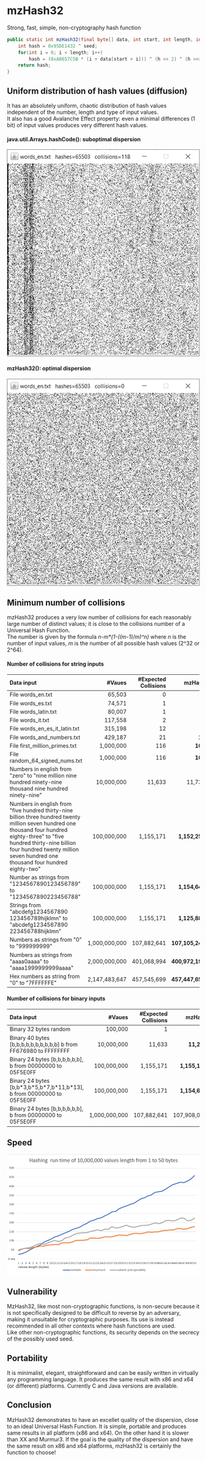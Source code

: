 # mzHash32
Strong, fast, simple, non-cryptography hash function

```java
public static int mzHash32(final byte[] data, int start, int length, int seed) {
	int hash = 0x95DE1432 ^ seed;
	for(int i = 0; i < length; i++)
		hash = (0xA8657C5B * (i + data[start + i])) ^ (h << 2) ^ (h >>> 2);
	return hash;
}
```
## Uniform distribution of hash values (diffusion)
It has an absolutely uniform, chaotic distribution of hash values independent of the number, length and type of input values.  
It also has a good Avalanche Effect property: even a minimal differences (1 bit) of input values produces very different hash values.  

#### java.util.Arrays.hashCode(): suboptimal dispersion 
![Alt Text](https://raw.githubusercontent.com/matteo65/mzHash32/main/Resource/java_hash.png)
  
#### mzHash32(): optimal dispersion
![Alt Text](https://raw.githubusercontent.com/matteo65/mzHash32/main/Resource/mzh32_distributions.png)

## Minimum number of collisions
mzHash32 produces a very low number of collisions for each reasonably large number of distinct values; it is close to the collisions number of a Universal Hash Function.  
The number is given by the formula _n-m*(1-((m-1)/m)^n)_ where _n_ is the number of input values, _m_ is the number of all possible hash values (2^32 or 2^64).  

#### Number of collisions for string inputs

Data input                                         |   #Vaues    |#Expected Collisions|    mzHash     |   Murmur3     |     XX
:---                                               |         ---:|                ---:|           ---:|           ---:|    ---:
File words_en.txt                                  |      65,503 |         0          |          **0**|          **0**|      **0**
File words_es.txt                                  |      74,571 |         1          |          **0**|              2|      **0**
File words_latin.txt                               |      80,007 |         1          |          **1**|          **1**|      **1**
File words_it.txt                                  |     117,558 |         2          |          **0**|          **0**|      **2**
File words_en_es_it_latin.txt                      |     315,198 |        12          |          **9**|          **9**|      **9**
File words_and_numbers.txt                         |     429,187 |        21          |         **17**|         **20**|     **19**
File first_million_primes.txt                      |   1,000,000 |       116          |        **109**|            118|     **85**
File random_64_signed_nums.txt                     |   1,000,000 |       116          |        **105**|        **110**|      143
Numbers in english from "zero" to "nine million nine hundred ninety-nine thousand nine hundred ninety-nine"|10,000,000| 11,633 | 11,735 | 11,672 | **11,474**
Numbers in english from "five hundred thirty-nine billion three hundred twenty million seven hundred one thousand four hundred eighty-three" to "five hundred thirty-nine billion four hundred twenty million seven hundred one thousand four hundred eighty-two" | 100,000,000 | 1,155,171 | **1,152,258** | **1,155,029** | **1,154,135**
Number as strings from<br>"1234567890123456789" to "1234567890223456788" | 100,000,000 | 1,155,171 | **1,154,640** | 1,155,789|   **808,693**
Strings from<br>"abcdefg1234567890<br>123456789hijklmn" to "abcdefg1234567890<br>223456788hijklmn" | 100,000,000 | 1,155,171| **1,125,889** | **1,152,600**| **1,037,151** 
Numbers as strings from "0" to "999999999"         |1,000,000,000| 107,882,641        |**107,105,249**|**107,822,463**|110,287,893
Numbers as strings from "aaaa0aaaa" to "aaaa1999999999aaaa"|2,000,000,000| 401,068,994 |**400,972,197**|**401,043,716**|**391,119,332**
Hex numbers as string from "0" to "7FFFFFFE"| 2,147,483,647| 457,545,699| **457,447,653**|**457,465,265**|460,825,702

#### Number of collisions for binary inputs
Data input                                         |   #Vaues    |#Expected Collisions|    mzHash     |   Murmur3     |     XX
:---                                               |         ---:|                ---:|           ---:|           ---:|    ---:
Binary 32 bytes random                             |    100,000  |                 1  |     **1**     |   **0**       |    2 
Binary 40 bytes [b,b,b,b,b,b,b,b,b,b] b from FF676980 to FFFFFFFF| 10,000,000|11,633|**11,295**| 11,695| 11,846
Binary 24 bytes [b,b,b,b,b,b], b from 00000000 to 05F5E0FF|100,000,000| 1,155,171| **1,155,140** | **1,154,653**| 1,411,483
Binary 24 bytes [b,b\*3,b\*5,b\*7,b\*11,b\*13], b from 00000000 to 05F5E0FF|100,000,000| 1,155,171| **1,154,633** | **1,154,542**| 1,160,003
Binary 24 bytes [b,b,b,b,b,b], b from 00000000 to 05F5E0FF|1,000,000,000| 107,882,641| 107,908,082 | **107,880,319**| 113,834,210

## Speed
![Alt Text](https://raw.githubusercontent.com/matteo65/mzHash32/main/Resource/mzhash32speed.jpg)

## Vulnerability
MzHash32, like most non-cryptographic functions, is non-secure because it is not specifically designed to be difficult to reverse by an adversary, making it unsuitable for cryptographic purposes. Its use is instead recommended in all other contexts where hash functions are used.  
Like other non-cryptographic functions, its security depends on the secrecy of the possibly used seed.  

## Portability
It is minimalist, elegant, straightforward and can be easily written in virtually any programming language. 
It produces the same result with x86 and x64 (or different) platforms.
Currently C and Java versions are available.

## Conclusion
MzHash32 demonstrates to have an excellet quality of the dispersion, close to an ideal Universal Hash Function. It is simple, portable and produces same results in all platform (x86 and x64). On the other hand it is slower than XX and Murmur3. If the goal is the quality of the dispersion and have the same result on x86 and x64 platforms, mzHash32 is certainly the function to choose!
